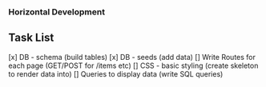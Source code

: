 ### Horizontal Development

## Task List
[x] DB - schema (build tables)
[x] DB - seeds (add data)
[] Write Routes for each page (GET/POST for /items etc)
[] CSS - basic styling (create skeleton to render data into)
[] Queries to display data (write SQL queries)
